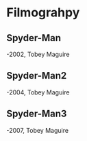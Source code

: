# Filmograhpy
## Spyder-Man

-2002, Tobey Maguire

## Spyder-Man2

-2004, Tobey Maguire

## Spyder-Man3
-2007, Tobey Maguire
